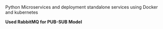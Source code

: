 Python Microservices and deployment standalone services using Docker and kubernetes

**Used RabbitMQ for PUB-SUB Model**
